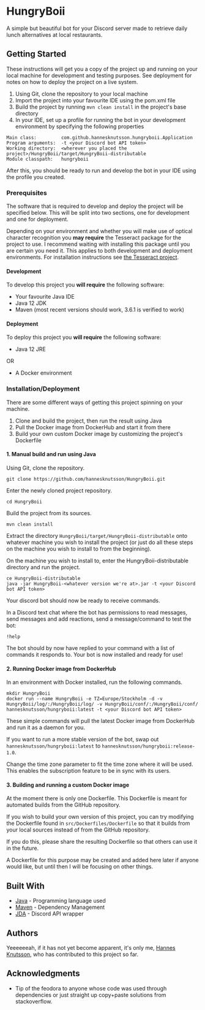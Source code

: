 <!--
This README is viciously stolen from https://gist.github.com/PurpleBooth/109311bb0361f32d87a2
-->

# HungryBoii

A simple but beautiful bot for your Discord server made to retrieve daily lunch alternatives at local restaurants.

## Getting Started

These instructions will get you a copy of the project up and running on your local machine for development and testing purposes. See deployment for notes on how to deploy the project on a live system.

1. Using Git, clone the repository to your local machine
2. Import the project into your favourite IDE using the pom.xml file
3. Build the project by running ```mvn clean install``` in the project's base directory
4. In your IDE, set up a profile for running the bot in your development environment by specifying the following properties
```
Main class:         com.github.hannesknutsson.hungryboii.Application
Program arguments:  -t <your Discord bot API token>
Working directory:  <wherever you placed the project>/HungryBoii/target/HungryBoii-distributable
Module classpath:   hungryboii
```

After this, you should be ready to run and develop the bot in your IDE using the profile you created.

### Prerequisites

The software that is required to develop and deploy the project will be specified below. This will be split into two sections, one for development and one for deployment.

Depending on your environment and whether you will make use of optical character recognition you **may require** the Tesseract package for the project to use. I recommend waiting with installing this package until you are certain you need it. This applies to both development and deployment environments. For installation instructions see [the Tesseract project](https://github.com/tesseract-ocr/tesseract/wiki).

#### Development

To develop this project you **will require** the following software:

* Your favourite Java IDE
* Java 12 JDK
* Maven (most recent versions should work, 3.6.1 is verified to work)


#### Deployment

To deploy this project you **will require** the following software:

* Java 12 JRE

OR

* A Docker environment

### Installation/Deployment

There are some different ways of getting this project spinning on your machine.

1. Clone and build the project, then run the result using Java
2. Pull the Docker image from DockerHub and start it from there
3. Build your own custom Docker image by customizing the project's Dockerfile

#### 1. Manual build and run using Java

Using Git, clone the repository.

```
git clone https://github.com/hannesknutsson/HungryBoii.git
```

Enter the newly cloned project repository.

```
cd HungryBoii
```

Build the project from its sources.

```
mvn clean install
```

Extract the directory ```HungryBoii/target/HungryBoii-distributable``` onto whatever machine you wish to install the project (or just do all these steps on the machine you wish to install to from the beginning).

On the machine you wish to install to, enter the HungryBoii-distributable directory and run the project.

```
ce HungryBoii-distributable
java -jar HungryBoii-<whatever version we're at>.jar -t <your Discord bot API token>
```

Your discord bot should now be ready to receive commands.

In a Discord text chat where the bot has permissions to read messages, send messages and add reactions, send a message/command to test the bot:

```
!help
```

The bot should by now have replied to your command with a list of commands it responds to. Your bot is now installed and ready for use!
 
#### 2. Running Docker image from DockerHub

In an environment with Docker installed, run the following commands.

```
mkdir HungryBoii
docker run --name HungryBoii -e TZ=Europe/Stockholm -d -v HungryBoii/log/:/HungryBoii/log/ -v HungryBoii/conf/:/HungryBoii/conf/ hannesknutsson/hungryboii:latest -t <your Discord bot API token>
```

These simple commands will pull the latest Docker image from DockerHub and run it as a daemon for you.

If you want to run a more stable version of the bot, swap out ```hannesknutsson/hungryboii:latest``` to ```hannesknutsson/hungryboii:release-1.0```.

Change the time zone parameter to fit the time zone where it will be used. This enables the subscription feature to be in sync with its users.

#### 3. Building and running a custom Docker image

At the moment there is only one Dockerfile. This Dockerfile is meant for automated builds from the GitHub repository.

If you wish to build your own version of this project, you can try modifying the Dockerfile found in ```src/Dockerfiles/Dockerfile``` so that it builds from your local sources instead of from the GitHub repository.

If you do this, please share the resulting Dockerfile so that others can use it in the future.

A Dockerfile for this purpose may be created and added here later if anyone would like, but until then I will be focusing on other things.

<!--

Here starts the comment of eternal shame.
If anyone wants to criticise me for not having done this part of the project, I welcome you to do your part!

## Running the tests

Explain how to run the automated tests for this system

### Break down into end to end tests

Explain what these tests test and why

```
Give an example
```

### And coding style tests

Explain what these tests test and why

```
Give an example
```

-->

## Built With

* [Java](https://www.java.com/) - Programming language used
* [Maven](https://maven.apache.org/) - Dependency Management
* [JDA](https://github.com/DV8FromTheWorld/JDA) - Discord API wrapper

<!--

More commenting out for the peeky people who might be inspecting sources

## Contributing

Please read [CONTRIBUTING.md](https://gist.github.com/PurpleBooth/b24679402957c63ec426) for details on our code of conduct, and the process for submitting pull requests to us.

## Versioning

We use [SemVer](http://semver.org/) for versioning. For the versions available, see the [tags on this repository](https://github.com/your/project/tags). 

-->

## Authors

Yeeeeeeah, if it has not yet become apparent, it's only me, [Hannes Knutsson](https://www.github.com/hannesknutsson), who has contributed to this project so far.

## Acknowledgments

* Tip of the feodora to anyone whose code was used through dependencies or just straight up copy+paste solutions from stackoverflow.
